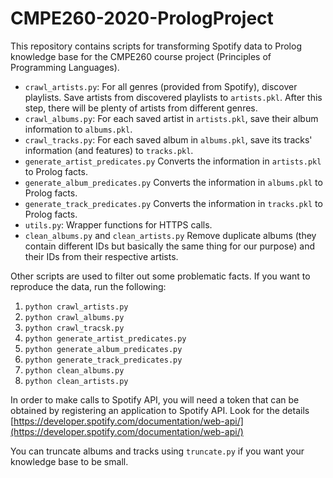 # CMPE260-2020-PrologProject
This repository contains scripts for transforming Spotify data to Prolog knowledge base for the CMPE260 course project (Principles of Programming Languages).

* `crawl_artists.py`:
For all genres (provided from Spotify), discover playlists. Save artists from discovered playlists to `artists.pkl`. After this step, there will be plenty of artists from different genres.
* `crawl_albums.py`:
For each saved artist in `artists.pkl`, save their album information to `albums.pkl`.
* `crawl_tracks.py`:
For each saved album in `albums.pkl`, save its tracks' information (and features) to `tracks.pkl`.
* `generate_artist_predicates.py`
Converts the information in `artists.pkl` to Prolog facts.
* `generate_album_predicates.py`
Converts the information in `albums.pkl` to Prolog facts.
* `generate_track_predicates.py`
Converts the information in `tracks.pkl` to Prolog facts.
* `utils.py`:
Wrapper functions for HTTPS calls.
* `clean_albums.py` and `clean_artists.py`
Remove duplicate albums (they contain different IDs but basically the same thing for our purpose) and their IDs from their respective artists.

Other scripts are used to filter out some problematic facts. If you want to reproduce the data, run the following:
1. `python crawl_artists.py`
2. `python crawl_albums.py`
3. `python crawl_tracsk.py`
4. `python generate_artist_predicates.py`
5. `python generate_album_predicates.py`
6. `python generate_track_predicates.py`
7. `python clean_albums.py`
8. `python clean_artists.py`

In order to make calls to Spotify API, you will need a token that can be obtained by registering an application to Spotify API. Look for the details [https://developer.spotify.com/documentation/web-api/](https://developer.spotify.com/documentation/web-api/)

You can truncate albums and tracks using `truncate.py` if you want your knowledge base to be small.
